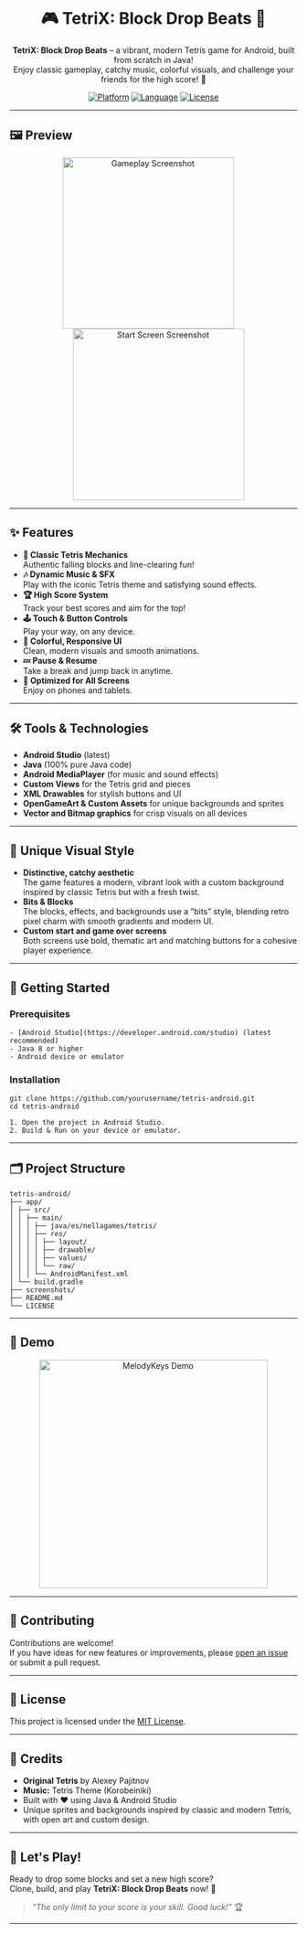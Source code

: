 <div align="center">

# 🎮 TetriX: Block Drop Beats 🎵

**TetriX: Block Drop Beats** – a vibrant, modern Tetris game for Android, built from scratch in Java!  
Enjoy classic gameplay, catchy music, colorful visuals, and challenge your friends for the high score! 🚀

[![Platform](https://img.shields.io/badge/platform-Android-green.svg)](https://developer.android.com)
[![Language](https://img.shields.io/badge/language-Java-blue.svg)](https://www.java.com)
[![License](https://img.shields.io/badge/license-MIT-yellow.svg)](LICENSE)

</div>

---

## 🖼️ Preview

<div align="center">
  <img src="https://github.com/Ornella-Gigante/tetris/blob/main/demo_image.png" width="300" alt="Gameplay Screenshot" style="display:inline-block; margin-right: 18px;"/>
  <img src="https://github.com/Ornella-Gigante/tetris/blob/main/demo_image2.png" width="300" alt="Start Screen Screenshot" style="display:inline-block; margin-left: 18px;"/>
</div>

---

## ✨ Features

- **🎲 Classic Tetris Mechanics**  
  Authentic falling blocks and line-clearing fun!
- **🎶 Dynamic Music & SFX**  
  Play with the iconic Tetris theme and satisfying sound effects.
- **🏆 High Score System**  
  Track your best scores and aim for the top!
- **🕹️ Touch & Button Controls**  
  Play your way, on any device.
- **🌈 Colorful, Responsive UI**  
  Clean, modern visuals and smooth animations.
- **💤 Pause & Resume**  
  Take a break and jump back in anytime.
- **📱 Optimized for All Screens**  
  Enjoy on phones and tablets.

---

## 🛠️ Tools & Technologies

- **Android Studio** (latest)
- **Java** (100% pure Java code)
- **Android MediaPlayer** (for music and sound effects)
- **Custom Views** for the Tetris grid and pieces
- **XML Drawables** for stylish buttons and UI
- **OpenGameArt & Custom Assets** for unique backgrounds and sprites
- **Vector and Bitmap graphics** for crisp visuals on all devices

---

## 🎨 Unique Visual Style

- **Distinctive, catchy aesthetic**  
  The game features a modern, vibrant look with a custom background inspired by classic Tetris but with a fresh twist.
- **Bits & Blocks**  
  The blocks, effects, and backgrounds use a “bits” style, blending retro pixel charm with smooth gradients and modern UI.
- **Custom start and game over screens**  
  Both screens use bold, thematic art and matching buttons for a cohesive player experience.

---

## 🚀 Getting Started

### Prerequisites

    - [Android Studio](https://developer.android.com/studio) (latest recommended)
    - Java 8 or higher
    - Android device or emulator

### Installation

    git clone https://github.com/yourusername/tetris-android.git
    cd tetris-android
    
    1. Open the project in Android Studio.
    2. Build & Run on your device or emulator.

---

## 🗂️ Project Structure

    tetris-android/
    ├── app/
    │ ├── src/
    │ │ ├── main/
    │ │ │ ├── java/es/nellagames/tetris/
    │ │ │ ├── res/
    │ │ │ │ ├── layout/
    │ │ │ │ ├── drawable/
    │ │ │ │ ├── values/
    │ │ │ │ └── raw/
    │ │ │ └── AndroidManifest.xml
    │ └── build.gradle
    ├── screenshots/
    ├── README.md
    └── LICENSE

---

## 🎥 Demo

<p align="center">
  <a href="https://vimeo.com/1081564940/03ad71e624" title="MelodyKeys Demo">
    <img src="https://github.com/Ornella-Gigante/MelodyKeys/blob/main/image_1.png?raw=true" alt="MelodyKeys Demo" width="400">
  </a>
</p>


---

## 🤝 Contributing

Contributions are welcome!  
If you have ideas for new features or improvements, please [open an issue](https://github.com/yourusername/tetris-android/issues) or submit a pull request.

---

## 📄 License

This project is licensed under the [MIT License](LICENSE).

---

## 🙏 Credits

- **Original Tetris** by Alexey Pajitnov
- **Music:** Tetris Theme (Korobeiniki)
- Built with ❤️ using Java & Android Studio
- Unique sprites and backgrounds inspired by classic and modern Tetris, with open art and custom design.

---

## 🚩 Let's Play!

Ready to drop some blocks and set a new high score?  
Clone, build, and play **TetriX: Block Drop Beats** now! 🎉

> _“The only limit to your score is your skill. Good luck!”_ 🏆

---



